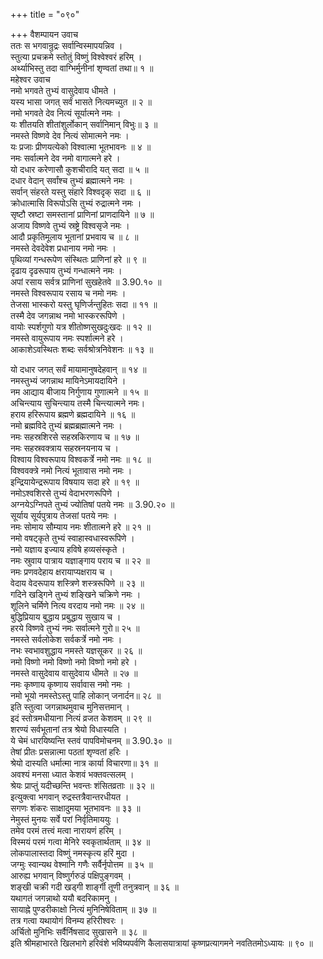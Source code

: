 +++
title = "०९०"

+++
वैशम्पायन उवाच  
ततः स भगवान्रुद्रः सर्वान्विस्मापयन्निव ।  
स्तुत्या प्रचक्रमे स्तोतुं विष्णुं विश्वेश्वरं हरिम् ।  
अर्थ्याभिस्तु तदा वाग्भिर्मुनीनां शृण्वतां तथा॥ १ ॥  
महेश्वर उवाच  
नमो भगवते तुभ्यं वासुदेवाय धीमते ।  
यस्य भासा जगत् सर्वं भासते नित्यमच्युत ॥ २ ॥  
नमो भगवते देव नित्यं सूर्यात्मने नमः ।  
यः शीतयति शीतांशुर्लोकान् सर्वानिमान् विभुः॥ ३ ॥  
नमस्ते विष्णवे देव नित्यं सोमात्मने नमः ।  
यः प्रजाः प्रीणयत्येको विश्वात्मा भूतभावनः ॥ ४ ॥  
नमः सर्वात्मने देव नमो वागात्मने हरे ।  
यो दधार करेणासौ कुशचीरादि यत् सदा ॥ ५ ॥  
दधार वेदान् सर्वांश्च तुभ्यं ब्रह्मात्मने नमः ।  
सर्वान् संहरते यस्तु संहारे विश्वदृक् सदा ॥ ६ ॥  
क्रोधात्मासि विरूपोऽसि तुभ्यं रुद्रात्मने नमः ।  
सृष्टौ स्रष्टा समस्तानां प्राणिनां प्राणदायिने ॥ ७ ॥  
अजाय विष्णवे तुभ्यं स्रष्ट्रे विश्वसृजे नमः ।  
आदौ प्रकृतिमूलाय भूतानां प्रभवाय च ॥ ८ ॥  
नमस्ते देवदेवेश प्रधानाय नमो नमः ।  
पृथिव्यां गन्धरूपेण संस्थितः प्राणिनां हरे ॥ ९ ॥  
दृढाय दृढरूपाय तुभ्यं गन्धात्मने नमः ।  
अपां रसाय सर्वत्र प्राणिनां सुखहेतवे ॥ 3.90.१० ॥  
नमस्ते विश्वरूपाय रसाय च नमो नमः ।  
तेजसा भास्करो यस्तु घृणिर्जन्तुहितः सदा ॥ ११ ॥  
तस्मै देव जगन्नाथ नमो भास्कररूपिणे ।  
वायोः स्पर्शगुणो यत्र शीतोष्णसुखदुःखदः ॥ १२ ॥  
नमस्ते वायुरूपाय नमः स्पर्शात्मने हरे ।  
आकाशेऽवस्थितः शब्दः सर्वश्रोत्रनिवेशनः ॥ १३ ॥  
  
यो दधार जगत् सर्वं मायामानुषदेहवान् ॥ १४ ॥  
नमस्तुभ्यं जगन्नाथ मायिनेऽमायदायिने ।  
नम आद्याय बीजाय निर्गुणाय गुणात्मने ॥ १५ ॥  
अचिन्त्याय सुचिन्त्याय तस्मै चिन्त्यात्मने नमः।  
हराय हरिरूपाय ब्रह्मणे ब्रह्मदायिने ॥ १६ ॥  
नमो ब्रह्मविदे तुभ्यं ब्रह्मब्रह्मात्मने नमः ।  
नमः सहस्रशिरसे सहस्रकिरणाय च ॥ १७ ॥  
नमः सहस्रवक्त्राय सहस्रनयनाय च ।  
विश्वाय विश्वरूपाय विश्वकर्त्रे नमो नमः ॥ १८ ॥  
विश्ववक्त्रे नमो नित्यं भूतावास नमो नमः ।  
इन्द्रियायेन्द्ररूपाय विषयाय सदा हरे ॥ १९ ॥  
नमोऽश्वशिरसे तुभ्यं वेदाभरणरूपिणे ।  
अग्नयेऽग्निपते तुभ्यं ज्योतिषां पतये नमः ॥ 3.90.२० ॥  
सूर्याय सूर्यपुत्राय तेजसां पतये नमः ।  
नमः सोमाय सौम्याय नमः शीतात्मने हरे ॥ २१ ॥  
नमो वषट्कृते तुभ्यं स्वाहास्वधास्वरूपिणे ।  
नमो यज्ञाय इज्याय हविषे हव्यसंस्कृते ।  
नमः स्रुवाय पात्राय यज्ञाङ्गाय पराय च ॥ २२ ॥  
नमः प्रणवदेहाय क्षरायाप्यक्षराय च ।  
वेदाय वेदरूपाय शस्त्रिणे शस्त्ररूपिणे ॥ २३ ॥  
गदिने खड्गिने तुभ्यं शङ्खिने चक्रिणे नमः ।  
शूलिने चर्मिणे नित्य वरदाय नमो नमः ॥ २४ ॥  
बुद्धिप्रियाय बुद्धाय प्रबुद्धाय सुखाय च ।  
हरये विष्णवे तुभ्यं नमः सर्वात्मने गुरो॥ २५ ॥  
नमस्ते सर्वलोकेश सर्वकर्त्रे नमो नमः ।  
नभः स्वभावशुद्धाय नमस्ते यज्ञसूकर ॥ २६ ॥  
नमो विष्णो नमो विष्णो नमो विष्णो नमो हरे ।  
नमस्ते वासुदेवाय वासुदेवाय धीमते ॥ २७ ॥  
नमः कृष्णाय कृष्णाय सर्वावास नमो नमः ।  
नमो भूयो नमस्तेऽस्तु पाहि लोकान् जनार्दन॥ २८ ॥  
इति स्तुत्वा जगन्नाथमुवाच मुनिसत्तमान् ।  
इदं स्तोत्रमधीयाना नित्यं व्रजत केशवम् ॥ २९ ॥  
शरण्यं सर्वभूतानां तत्र श्रेयो विधास्यति ।  
ये चेमं धारयिष्यन्ति स्तवं पापविमोचनम् ॥ 3.90.३० ॥  
तेषां प्रीतः प्रसन्नात्मा पठतां शृण्वतां हरिः ।  
श्रेयो दास्यति धर्मात्मा नात्र कार्या विचारणा॥ ३१ ॥  
अवश्यं मनसा ध्यात केशवं भक्तवत्सलम् ।  
श्रेयः प्राप्तुं यदीच्छन्ति भवन्तः शंसितव्रताः ॥ ३२ ॥  
इत्युक्त्वा भगवान् रुद्रस्तत्रैवान्तरधीयत ।  
सगणः शंकरः साक्षादुमया भूतभावनः ॥ ३३ ॥  
नेमुस्तं मुनयः सर्वे परां निर्वृतिमाययुः ।  
तमेव परमं तत्त्वं मत्वा नारायणं हरिम् ।  
विस्मयं परमं गत्वा मेनिरे स्वकृतार्थताम् ॥ ३४ ॥  
लोकपालास्तदा विष्णुं नमस्कृत्य हरिं मुदा ।  
जग्मुः स्वान्यथ वेश्मानि गणैः सर्वैर्नृपोत्तम ॥ ३५ ॥  
आरुह्य भगवान् विष्णुर्गरुडं पक्षिपुङ्गवम् ।  
शङ्खी चक्री गदी खड्गी शार्ङ्गी तूणी तनुत्रवान् ॥ ३६ ॥  
यथागतं जगन्नाथो ययौ बदरिकामनु ।  
सायाह्ने पुण्डरीकाक्षो नित्यं मुनिनिषेविताम् ॥ ३७ ॥  
तत्र गत्वा यथायोगं विनम्य हरिरीश्वरः ।  
अर्चितो मुनिभिः सर्वैर्निषसाद सुखासने ॥ ३८ ॥  
इति श्रीमहाभारते खिलभागे हरिवंशे भविष्यपर्वणि कैलासयात्रायां कृष्णप्रत्यागमने नवतितमोऽध्यायः ॥ ९० ॥